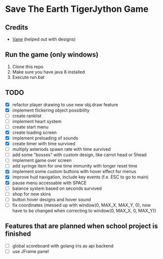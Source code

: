 # Save The Earth TigerJython Game

## Credits
 - [Vane](https://discordapp.com/users/429608458233577474 "Discord Profile") (helped out with designs)

## Run the game (only windows)
 1. Clone this repo
 2. Make sure you have java 8 installed
 3. Execute run.bat

## TODO
 - [x] refactor player drawing to use new obj.draw feature
 - [x] implement flickering object possibility
 - [ ] create ranklist
 - [ ] implement heart system
 - [ ] create start menu
 - [x] create loading screen
 - [x] implement preloading of sounds
 - [x] create timer with time survived
 - [ ] multiply asteriods spawn rate with time survived
 - [ ] add some "bosses" with custom design, like carrot head or 5head
 - [ ] implement game over screen
 - [ ] add syringe item for one time immunity with longer reset time
 - [x] implement some custom buttons with hover effect for menus
 - [x] improve hud navigation, include key events (f.e. ESC to go to main)
 - [x] pause menu accessable with SPACE
 - [ ] balance system based on seconds survived
 - [ ] shop for new skins
 - [ ] button hover designs and hover sound
 - [ ] fix coordinates (messed up with window(0, MAX_X, MAX_Y, 0), now have to be changed when correcting to window(0, MAX_X, 0, MAX_Y))
 ## Features that are planned when school project is finished
 - [ ] global scoreboard with golang iris as api backend
 - [ ] use JFrame panel